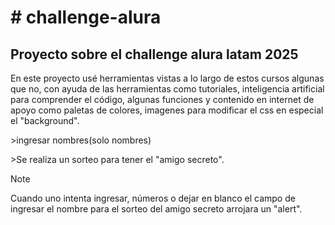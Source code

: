 <h1># challenge-alura</h1>

<h2>Proyecto sobre el challenge alura latam 2025</h2>

<p>En este proyecto usé herramientas vistas a lo largo de estos cursos
algunas que no, con ayuda de las herramientas como tutoriales, inteligencia artificial para
comprender el código, algunas funciones y contenido en internet de apoyo como
paletas de colores, imagenes para modificar el css en especial el "background".</p>
<p>>ingresar nombres(solo nombres)</p>
<p>>Se realiza un sorteo para tener el "amigo secreto".</p>

>[!NOTE]
>Cuando uno intenta ingresar, números o dejar en blanco el campo de ingresar el nombre para el sorteo del amigo secreto
>arrojara un "alert".


